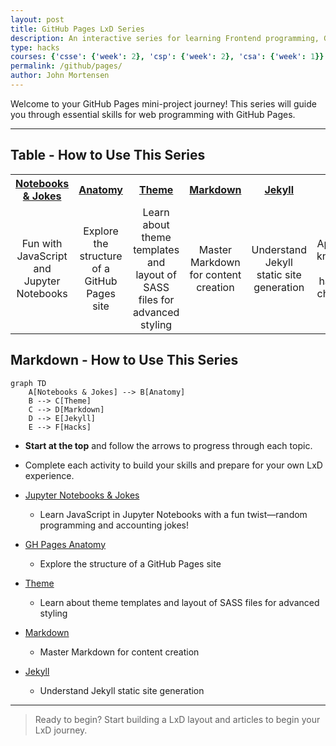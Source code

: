 ```yaml
---
layout: post
title: GitHub Pages LxD Series
description: An interactive series for learning Frontend programming, GitHub Pages, and Jupyter Notebooks through hands-on mini-projects.
type: hacks 
courses: {'csse': {'week': 2}, 'csp': {'week': 2}, 'csa': {'week': 1}}
permalink: /github/pages/
author: John Mortensen
---
```


Welcome to your GitHub Pages mini-project journey! This series will guide you through essential skills for web programming with GitHub Pages.

---
## Table - How to Use This Series

<table style="width:100%; text-align:center; border-collapse:collapse;">
  <tr>
    <th><a href="{{site.baseurl}}/github/pages/jokes">Notebooks & Jokes</a></th>
    <th><a href="{{site.baseurl}}/github/pages/anatomy">Anatomy</a></th>
    <th><a href="{{site.baseurl}}/github/pages/theme">Theme</a></th>
    <th><a href="{{site.baseurl}}/github/pages/markdown">Markdown</a></th>
    <th><a href="{{site.baseurl}}/github/pages/jekyll">Jekyll</a></th>
    <th><a href="{{site.baseurl}}/github/pages/hacks">Hacks</a></th>
  </tr>
  <tr>
    <td>Fun with JavaScript and Jupyter Notebooks</td>
    <td>Explore the structure of a GitHub Pages site</td>
    <td>Learn about theme templates and layout of SASS files for advanced styling</td>
    <td>Master Markdown for content creation</td>
    <td>Understand Jekyll static site generation</td>
    <td>Apply your knowledge with hands-on challenges</td>
  </tr>
</table>

## Markdown - How to Use This Series

```mermaid
graph TD
    A[Notebooks & Jokes] --> B[Anatomy]
    B --> C[Theme]
    C --> D[Markdown]
    D --> E[Jekyll]
    E --> F[Hacks]
```

- **Start at the top** and follow the arrows to progress through each topic.
- Complete each activity to build your skills and prepare for your own LxD experience.

- [Jupyter Notebooks & Jokes]({{site.baseurl}}/github/pages/jokes)
  - Learn JavaScript in Jupyter Notebooks with a fun twist—random programming and accounting jokes!
- [GH Pages Anatomy]({{site.baseurl}}/github/pages/anatomy)
  - Explore the structure of a GitHub Pages site
- [Theme]({{site.baseurl}}/github/pages/theme)
  - Learn about theme templates and layout of SASS files for advanced styling
- [Markdown]({{site.baseurl}}/github/pages/markdown)
  - Master Markdown for content creation
- [Jekyll]({{site.baseurl}}/github/pages/jekyll)
  - Understand Jekyll static site generation

---

> Ready to begin? Start building a LxD layout and articles to begin your LxD journey.